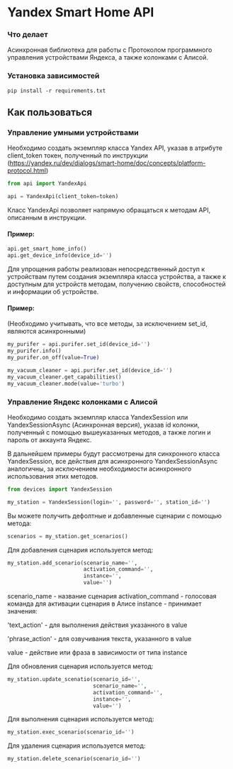# Yandex Smart Home API

### Что делает

Асинхронная библиотека для работы с Протоколом программного управления устройствами Яндекса, а также колонками с Алисой.

### Установка зависимостей

```
pip install -r requirements.txt
```

## Как пользоваться

### Управление умными устройствами

Необходимо создать экземпляр класса Yandex API, указав в атрибуте client_token токен, полученный по
инструкции (https://yandex.ru/dev/dialogs/smart-home/doc/concepts/platform-protocol.html)

```python
from api import YandexApi

api = YandexApi(client_token=token)
```

Класс YandexApi позволяет напрямую обращаться к методам API, описанным в инструкции.

#### Пример:

```python
api.get_smart_home_info()
api.get_device_info(device_id='')
```

Для упрощения работы реализован непосредственный доступ к устройствам путем создания экземпляра класса устройства, а
также к доступным для устройств методам, получению свойств, способностей и информации об устройстве.

#### Пример:

(Необходимо учитывать, что все методы, за исключением set_id, являются асинхронными)

```python
my_purifer = api.purifer.set_id(device_id='')
my_purifer.info()
my_purifer.on_off(value=True)

my_vacuum_cleaner = api.purifer.set_id(device_id='')
my_vacuum_cleaner.get_capabilities()
my_vacuum_cleaner.mode(value='turbo')

```

### Управление Яндекс колонками с Алисой

Необходимо создать экземпляр класса YandexSession или YandexSessionAsync (Асинхронная версия), указав id колонки,
полученный с помощью вышеуказанных методов, а также логин и пароль от аккаунта Яндекс.

В дальнейшем примеры будут рассмотрены для синхронного класса YandexSession, все действия для асинхронного
YandexSessionAsync аналогичны, за исключением необходимости асинхронного использования этих методов.

```python
from devices import YandexSession

my_station = YandexSession(login='', password='', station_id='')

```

Вы можете получить дефолтные и добавленные сценарии с помощью метода:

```python
scenarios = my_station.get_scenarios()
```

Для добавления сценария используется метод:

```python
my_station.add_scenario(scenario_name='',
                        activation_command='',
                        instance='',
                        value='')
```

scenario_name - название сценария activation_command - голосовая команда для активации сценария в Алисе instance -
принимает значения:

'text_action' - для выполнения действия указанного в value

'phrase_action' - для озвучивания текста, указанного в value

value - действие или фраза в зависимости от типа instance

Для обновления сценария используется метод:

```python
my_station.update_scenatio(scenario_id='',
                           scenario_name='',
                           activation_command='',
                           instance='',
                           value='')
```
Для выполнения сценария используется метод:
```python
my_station.exec_scenario(scenario_id='')
```

Для удаления сценария используется метод:
```python
my_station.delete_scenario(scenario_id='')
```
